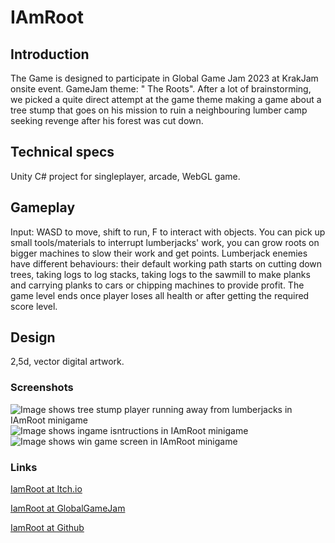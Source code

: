 # IAmRoot
 
## Introduction
The Game is designed to participate in Global Game Jam 2023 at KrakJam onsite event. GameJam theme: " The Roots". 
After a lot of brainstorming, we picked a quite direct attempt at the game theme making a game about a tree stump that goes on his mission to ruin a neighbouring lumber camp seeking revenge after his forest was cut down.

## Technical specs
Unity C# project for singleplayer, arcade, WebGL game.

## Gameplay
Input: WASD to move, shift to run, F to interact with objects.
You can pick up small tools/materials to interrupt lumberjacks' work, you can grow roots on bigger machines to slow their work and get points.
Lumberjack enemies have different behaviours: their default working path starts on cutting down trees, taking logs to log stacks, taking logs to the sawmill to make planks and carrying planks to cars or chipping machines to provide profit.
The game level ends once player loses all health or after getting the required score level.

## Design
2,5d, vector digital artwork.

### Screenshots
![Image shows tree stump player running away from lumberjacks in IAmRoot minigame](https://img.itch.zone/aW1hZ2UvMjA1MTg1MS8xMjA2NjQwMS5qcGc=/250x600/4sMxJ2.jpg)
![Image shows ingame isntructions in IAmRoot minigame](https://img.itch.zone/aW1hZ2UvMjA1MTg1MS8xMjA2NjQwMy5wbmc=/250x600/%2FwjNYP.png)
![Image shows win game screen in IAmRoot minigame](https://img.itch.zone/aW1hZ2UvMjA1MTg1MS8xMjA2NjQwNi5wbmc=/250x600/qP12tv.png)

### Links
[IamRoot at Itch.io](https://pazurek.itch.io/iamroot)

[IamRoot at GlobalGameJam](https://globalgamejam.org/2023/games/i-am-root-1-0)

[IamRoot at Github](https://lisiasty-pazurek.github.io/IAmRoot/)
